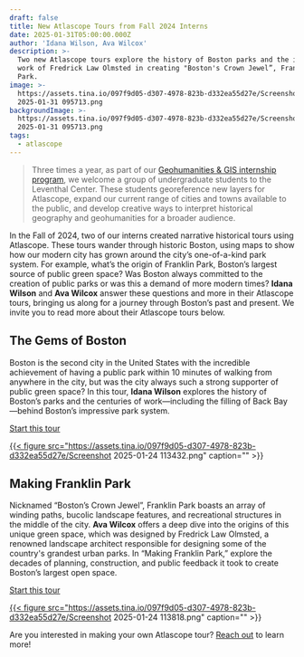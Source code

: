 ```yaml
---
draft: false
title: New Atlascope Tours from Fall 2024 Interns
date: 2025-01-31T05:00:00.000Z
author: 'Idana Wilson, Ava Wilcox'
description: >-
  Two new Atlascope tours explore the history of Boston parks and the incredible
  work of Fredrick Law Olmsted in creating "Boston's Crown Jewel”, Franklin
  Park.
image: >-
  https://assets.tina.io/097f9d05-d307-4978-823b-d332ea55d27e/Screenshot
  2025-01-31 095713.png
backgroundImage: >-
  https://assets.tina.io/097f9d05-d307-4978-823b-d332ea55d27e/Screenshot
  2025-01-31 095713.png
tags:
  - atlascope
---
```


> Three times a year, as part of our [Geohumanities & GIS internship program](https://www.leventhalmap.org/about/jobs/2024-fall-internships/), we welcome a group of undergraduate students to the Leventhal Center. These students georeference new layers for Atlascope, expand our current range of cities and towns available to the public, and develop creative ways to interpret historical geography and geohumanities for a broader audience.

In the Fall of 2024, two of our interns created narrative historical tours using Atlascope. These tours wander through historic Boston, using maps to show how our modern city has grown around the city’s one-of-a-kind park system. For example, what’s the origin of Franklin Park, Boston’s largest source of public green space? Was Boston always committed to the creation of public parks or was this a demand of more modern times? **Idana Wilson** and **Ava Wilcox** answer these questions and more in their Atlascope tours, bringing us along for a journey through Boston’s past and present. We invite you to read more about their Atlascope tours below.

## The Gems of Boston

Boston is the second city in the United States with the incredible achievement of having a public park within 10 minutes of walking from anywhere in the city, but was the city always such a strong supporter of public green space? In this tour, **Idana Wilson** explores the history of Boston’s parks and the centuries of work—including the filling of Back Bay—behind Boston’s impressive park system.

<a href="https://www.atlascope.org/#/view:tour$tour:416135746587459650" target="_blank" class="btn btn-md btn-outline-primary">Start this tour</a>

<a href="https://www.atlascope.org/#/view:tour$tour:416135746587459650" target="_blank">

{{< figure src="https://assets.tina.io/097f9d05-d307-4978-823b-d332ea55d27e/Screenshot 2025-01-24 113432.png" caption="" >}}

<a>

## Making Franklin Park

Nicknamed “Boston’s Crown Jewel”, Franklin Park boasts an array of winding paths, bucolic landscape features, and recreational structures in the middle of the city. **Ava Wilcox** offers a deep dive into the origins of this unique green space, which was designed by Fredrick Law Olmsted, a renowned landscape architect responsible for designing some of the country's grandest urban parks. In “Making Franklin Park,” explore the decades of planning, construction, and public feedback it took to create Boston’s largest open space.

<a href="https://www.atlascope.org/#/view:tour$tour:415740837714985037" target="_blank" class="btn btn-md btn-outline-primary">Start this tour</a>

<a href="https://www.atlascope.org/#/view:tour$tour:415740837714985037" target="_blank">

{{< figure src="https://assets.tina.io/097f9d05-d307-4978-823b-d332ea55d27e/Screenshot 2025-01-24 113818.png" caption="" >}}

<a>

Are you interested in making your own Atlascope tour? [Reach out](mailto:info@leventhalmap.org) to learn more!
